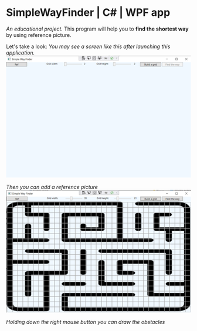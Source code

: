 # SimpleWayFinder | C# | WPF app

*An educational project.* This program will help you to **find the shortest way** by using reference picture.

Let's take a look:
*You may see a screen like this after launching this application.*
![Initial start](/pic/idle.png)

*Then you can add a reference picture*
![Initial start](/pic/ref.png)

*Holding down the right mouse button you can draw the obstacles*